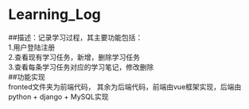 # Learning_Log
##描述：记录学习过程，其主要功能包括：  
1.用户登陆注册  
2.查看现有学习任务，新增，删除学习任务  
3.查看每条学习任务对应的学习笔记，修改删除  
##功能实现  
fronted文件夹为前端代码， 其余为后端代码，前端由vue框架实现，后端由python + django + MySQL实现  

